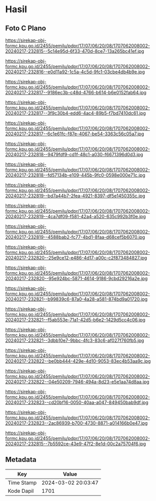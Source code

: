 # Hasil

## Foto C Plano

https://sirekap-obj-formc.kpu.go.id/2455/pemilu/pdpr/17/07/06/20/08/1707062008002-20240217-232815--5c14e95d-6f33-470d-8ce7-13a265bc41ef.jpg

https://sirekap-obj-formc.kpu.go.id/2455/pemilu/pdpr/17/07/06/20/08/1707062008002-20240217-232816--e0d11a92-1c5a-4c5d-9fc1-03cbe4db4b9e.jpg

https://sirekap-obj-formc.kpu.go.id/2455/pemilu/pdpr/17/07/06/20/08/1707062008002-20240217-232817--9186ec3b-c48d-4766-b614-b6e0152fab64.jpg

https://sirekap-obj-formc.kpu.go.id/2455/pemilu/pdpr/17/07/06/20/08/1707062008002-20240217-232817--3f9c30b4-edd6-4ac4-89b5-f7bd7410dc61.jpg

https://sirekap-obj-formc.kpu.go.id/2455/pemilu/pdpr/17/07/06/20/08/1707062008002-20240217-232817--6c1e61fc-f87e-4067-be54-3363c56c05a7.jpg

https://sirekap-obj-formc.kpu.go.id/2455/pemilu/pdpr/17/07/06/20/08/1707062008002-20240217-232818--9479fdf9-cd1f-48c1-a030-f6671396d0d3.jpg

https://sirekap-obj-formc.kpu.go.id/2455/pemilu/pdpr/17/07/06/20/08/1707062008002-20240217-232818--fd57134b-e109-445b-9fc0-0598e000e71c.jpg

https://sirekap-obj-formc.kpu.go.id/2455/pemilu/pdpr/17/07/06/20/08/1707062008002-20240217-232819--bd7a44b7-2fea-4921-8397-df5e1450355c.jpg

https://sirekap-obj-formc.kpu.go.id/2455/pemilu/pdpr/17/07/06/20/08/1707062008002-20240217-232819--4ca7df09-f581-42a4-a520-635c992b3f0e.jpg

https://sirekap-obj-formc.kpu.go.id/2455/pemilu/pdpr/17/07/06/20/08/1707062008002-20240217-232819--4588bab2-fc77-4bd1-8faa-d68cef5b6070.jpg

https://sirekap-obj-formc.kpu.go.id/2455/pemilu/pdpr/17/07/06/20/08/1707062008002-20240217-232820--25e9ce12-e486-4d17-a00c-c2f873484827.jpg

https://sirekap-obj-formc.kpu.go.id/2455/pemilu/pdpr/17/07/06/20/08/1707062008002-20240217-232820--95e924bc-5871-4614-9186-9cbd29216a2e.jpg

https://sirekap-obj-formc.kpu.go.id/2455/pemilu/pdpr/17/07/06/20/08/1707062008002-20240217-232821--b99839c6-87a0-4a28-a581-874bd9a01720.jpg

https://sirekap-obj-formc.kpu.go.id/2455/pemilu/pdpr/17/07/06/20/08/1707062008002-20240217-232821--f5ab553e-71a1-42d5-b6e2-1429d5cc4c06.jpg

https://sirekap-obj-formc.kpu.go.id/2455/pemilu/pdpr/17/07/06/20/08/1707062008002-20240217-232821--3dbb10e7-9bbc-4fc3-83c6-af027f760fb5.jpg

https://sirekap-obj-formc.kpu.go.id/2455/pemilu/pdpr/17/07/06/20/08/1707062008002-20240217-232822--be0bb444-429e-4d10-9053-83ec4b53aa9c.jpg

https://sirekap-obj-formc.kpu.go.id/2455/pemilu/pdpr/17/07/06/20/08/1707062008002-20240217-232822--04e50209-7946-494a-8d23-e5e1aa74d8aa.jpg

https://sirekap-obj-formc.kpu.go.id/2455/pemilu/pdpr/17/07/06/20/08/1707062008002-20240217-232823--cd20bf16-0050-40aa-a047-849450bab9df.jpg

https://sirekap-obj-formc.kpu.go.id/2455/pemilu/pdpr/17/07/06/20/08/1707062008002-20240217-232823--2ac86939-b700-4730-8871-a014166b0e47.jpg

https://sirekap-obj-formc.kpu.go.id/2455/pemilu/pdpr/17/07/06/20/08/1707062008002-20240217-232815--7b5592ce-43e9-47f2-8e1d-00c2a75704f6.jpg


## Metadata

| Key        | Value               |
| ---------- | ------------------- |
| Time Stamp | 2024-03-02 20:03:47 |
| Kode Dapil | 1701                |



